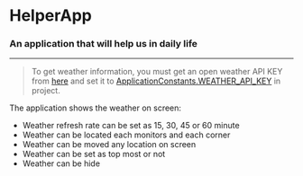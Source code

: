 # HelperApp
### An application that will help us in daily life
---

> To get weather information, you must get an open weather API KEY from [here](https://openweathermap.org/api) and set it to [ApplicationConstants.WEATHER_API_KEY](https://github.com/xChivalrouSx/HelperApp/blob/master/HelperApp/Constants/ApplicationConstants.cs) in project.

The application shows the weather on screen:
* Weather refresh rate can be set as 15, 30, 45 or 60 minute
* Weather can be located each monitors and each corner
* Weather can be moved any location on screen
* Weather can be set as top most or not
* Weather can be hide
